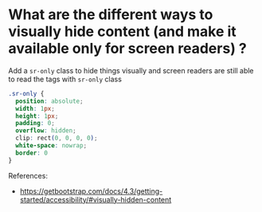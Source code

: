 # What are the different ways to visually hide content (and make it available only for screen readers) ?
Add a `sr-only` class to hide things visually and screen readers are still able to read the tags with `sr-only` class

```css
.sr-only {
  position: absolute;
  width: 1px;
  height: 1px;
  padding: 0;
  overflow: hidden;
  clip: rect(0, 0, 0, 0);
  white-space: nowrap;
  border: 0
}
```

References:
 - https://getbootstrap.com/docs/4.3/getting-started/accessibility/#visually-hidden-content
